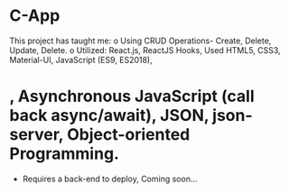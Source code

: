 # C-App

This project has taught me:
o	Using CRUD Operations- Create, Delete, Update, Delete.
o	Utilized: React.js, ReactJS Hooks, Used HTML5, CSS3, Material-UI, JavaScript (ES9, ES2018),
# , Asynchronous JavaScript (call back async/await), JSON, json-server, Object-oriented Programming.
- Requires a back-end to deploy, Coming soon...
